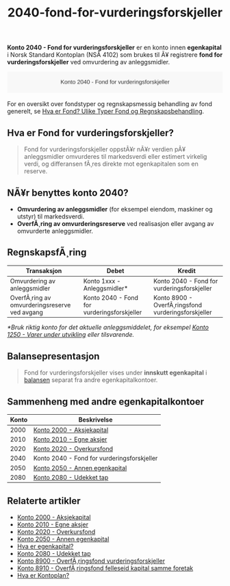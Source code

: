 ﻿---
title: "2040-fond-for-vurderingsforskjeller"
meta_title: "2040-fond-for-vurderingsforskjeller"
meta_description: "**Konto 2040 - Fond for vurderingsforskjeller** er en konto innen **egenkapital** i Norsk Standard Kontoplan (NSÂ 4102) som brukes til Ã¥ registrere **fond for ..."
slug: 2040-fond-for-vurderingsforskjeller
type: blog
layout: pages/single
---

**Konto 2040 - Fond for vurderingsforskjeller** er en konto innen **egenkapital** i Norsk Standard Kontoplan (NSÂ 4102) som brukes til Ã¥ registrere **fond for vurderingsforskjeller** ved omvurdering av anleggsmidler.

![Illustrasjon av konto 2040 fond for vurderingsforskjeller](2040-fond-for-vurderingsforskjeller-image.svg)

For en oversikt over fondstyper og regnskapsmessig behandling av fond generelt, se [Hva er Fond? Ulike Typer Fond og Regnskapsbehandling](/blogs/regnskap/hva-er-fond "Hva er Fond? Ulike Typer Fond og Regnskapsbehandling").

## Hva er Fond for vurderingsforskjeller?

> Fond for vurderingsforskjeller oppstÃ¥r nÃ¥r verdien pÃ¥ anleggsmidler omvurderes til markedsverdi eller estimert virkelig verdi, og differansen fÃ¸res direkte mot egenkapitalen som en reserve.

## NÃ¥r benyttes konto 2040?

* **Omvurdering av anleggsmidler** (for eksempel eiendom, maskiner og utstyr) til markedsverdi.
* **OverfÃ¸ring av omvurderingsreserve** ved realisasjon eller avgang av omvurderte anleggsmidler.

## RegnskapsfÃ¸ring

| Transaksjon                                        | Debet                                      | Kredit                                                          |
|----------------------------------------------------|--------------------------------------------|----------------------------------------------------------------|  
| Omvurdering av anleggsmidler                       | Konto 1xxx - Anleggsmidler*                | Konto 2040 - Fond for vurderingsforskjeller                   |
| OverfÃ¸ring av omvurderingsreserve ved avgang       | Konto 2040 - Fond for vurderingsforskjeller | Konto 8900 - OverfÃ¸ringsfond vurderingsforskjeller           |

_*Bruk riktig konto for det aktuelle anleggsmiddelet, for eksempel [Konto 1250 - Varer under utvikling](/blogs/kontoplan/1250-varer-under-utvikling "Konto 1250 - Varer under utvikling: Intern eksempelkonto") eller tilsvarende._

## Balansepresentasjon

> Fond for vurderingsforskjeller vises under **innskutt egenkapital** i [balansen](/blogs/regnskap/hva-er-balanse "Hva er Balanse? Komplett Guide til Balanseregnskap") separat fra andre egenkapitalkontoer.

## Sammenheng med andre egenkapitalkontoer

| Konto | Beskrivelse                                                                 |
|-------|-----------------------------------------------------------------------------|
| 2000  | [Konto 2000 - Aksjekapital](/blogs/kontoplan/2000-aksjekapital "Konto 2000 - Aksjekapital: Aksjekapital i Norsk Standard Kontoplan")         |
| 2010  | [Konto 2010 - Egne aksjer](/blogs/kontoplan/2010-egne-aksjer "Konto 2010 - Egne aksjer: Egne aksjer i Norsk Standard Kontoplan")                |
| 2020  | [Konto 2020 - Overkursfond](/blogs/kontoplan/2020-overkursfond "Konto 2020 - Overkursfond: Overkursfond i Norsk Standard Kontoplan")          |
| 2040  | Konto 2040 - Fond for vurderingsforskjeller                                    |
| 2050  | [Konto 2050 - Annen egenkapital](/blogs/kontoplan/2050-annen-egenkapital "Konto 2050 - Annen egenkapital: Annen egenkapital i Norsk Standard Kontoplan") |
| 2080  | [Konto 2080 - Udekket tap](/blogs/kontoplan/2080-udekket-tap "Konto 2080 - Udekket tap: Komplett Guide til Udekket tap i Norsk Kontoplan") |

## Relaterte artikler

* [Konto 2000 - Aksjekapital](/blogs/kontoplan/2000-aksjekapital "Konto 2000 - Aksjekapital: Aksjekapital i Norsk Standard Kontoplan")
* [Konto 2010 - Egne aksjer](/blogs/kontoplan/2010-egne-aksjer "Konto 2010 - Egne aksjer: Egne aksjer i Norsk Standard Kontoplan")
* [Konto 2020 - Overkursfond](/blogs/kontoplan/2020-overkursfond "Konto 2020 - Overkursfond: Overkursfond i Norsk Standard Kontoplan")
* [Konto 2050 - Annen egenkapital](/blogs/kontoplan/2050-annen-egenkapital "Konto 2050 - Annen egenkapital: Annen egenkapital i Norsk Standard Kontoplan")
* [Hva er egenkapital?](/blogs/regnskap/hva-er-egenkapital "Hva er Egenkapital? Komplett Guide til Egenkapital i Regnskap")
* [Konto 2080 - Udekket tap](/blogs/kontoplan/2080-udekket-tap "Konto 2080 - Udekket tap: Komplett Guide til Udekket tap i Norsk Kontoplan")
* [Konto 8900 - OverfÃ¸ringsfond vurderingsforskjeller](/blogs/kontoplan/8900-overforingsfond-vurderingsforskjeller "Konto 8900 - OverfÃ¸ringsfond vurderingsforskjeller: OverfÃ¸ring av vurderingsreserver til resultatregnskapet")
* [Konto 8910 - OverfÃ¸ringsfond felleseid kapital samme foretak](/blogs/kontoplan/8910-overforingsfond-felleseid-kapital-samme-foretak "Konto 8910 - OverfÃ¸ringsfond felleseid kapital samme foretak")
* [Hva er Kontoplan?](/blogs/regnskap/hva-er-kontoplan "Hva er en Kontoplan? Komplett Guide til Kontoplaner i Norsk Regnskap")

